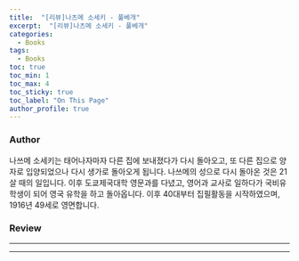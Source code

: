 ```yaml
---
title:  "[리뷰]나츠메 소세키 - 풀베개"
excerpt:  "[리뷰]나츠메 소세키 - 풀베개"
categories:
  - Books
tags:
  - Books
toc: true
toc_min: 1
toc_max: 4
toc_sticky: true
toc_label: "On This Page"
author_profile: true
---
```


### Author

나쓰메 소세키는 태어나자마자 다른 집에 보내졌다가 다시 돌아오고, 또 다른 집으로 양자로 입양되었으나 다시 생가로 돌아오게 됩니다. 나쓰메의 성으로 다시 돌아온 것은 21살 때의 일입니다. 이후 도쿄제국대학 영문과를 다녔고, 영어과 교사로 일하다가 국비유학생이 되어 영국 유학을 하고 돌아옵니다. 이후 40대부터 집필활동을 시작하였으며, 1916년 49세로 영면합니다.


### Review

---


---

